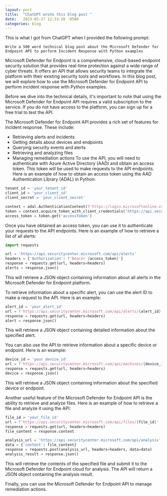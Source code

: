 ```yaml
---
layout: post
title:  "ChatGPT wrote this blog post "
date:   2023-02-27 12:33:28 -0500
categories: blog
---
```


This is what I got from ChatGPT when I provided the following prompt:
 
```
Write a 500 word technical blog post about the Microsoft Defender for Endpoint API to perform Incident Response with Python examples

```

Microsoft Defender for Endpoint is a comprehensive, cloud-based endpoint security solution that provides real-time protection against a wide range of cyber threats. It offers an API that allows security teams to integrate the platform with their existing security tools and workflows. In this blog post, we will explore how to use the Microsoft Defender for Endpoint API to perform incident response with Python examples.

Before we dive into the technical details, it's important to note that using the Microsoft Defender for Endpoint API requires a valid subscription to the service. If you do not have access to the platform, you can sign up for a free trial to test the API.

The Microsoft Defender for Endpoint API provides a rich set of features for incident response. These include:

- Retrieving alerts and incidents
- Getting details about devices and endpoints
- Querying security events and alerts
- Retrieving and analyzing files
- Managing remediation actions
To use the API, you will need to authenticate with Azure Active Directory (AAD) and obtain an access token. This token will be used to make requests to the API endpoints. Here is an example of how to obtain an access token using the AAD Authentication Library (ADAL) in Python:

```python
tenant_id = 'your_tenant_id'
client_id = 'your_client_id'
client_secret = 'your_client_secret'

context = adal.AuthenticationContext(f'https://login.microsoftonline.com/{tenant_id}')
token = context.acquire_token_with_client_credentials('https://api.securitycenter.microsoft.com', client_id, client_secret)
access_token = token.get('accessToken')
```
Once you have obtained an access token, you can use it to authenticate your requests to the API endpoints. Here is an example of how to retrieve a list of all alerts:

```python
import requests

url = 'https://api.securitycenter.microsoft.com/api/alerts'
headers = {'Authorization': f'Bearer {access_token}'}
response = requests.get(url, headers=headers)
alerts = response.json()
```

This will retrieve a JSON object containing information about all alerts in the Microsoft Defender for Endpoint platform.

To retrieve information about a specific alert, you can use the alert ID to make a request to the API. Here is an example:

```python
alert_id = 'your_alert_id'
url = f'https://api.securitycenter.microsoft.com/api/alerts/{alert_id}'
response = requests.get(url, headers=headers)
alert = response.json()
```
This will retrieve a JSON object containing detailed information about the specified alert.

You can also use the API to retrieve information about a specific device or endpoint. Here is an example:

```python
device_id = 'your_device_id'
url = f'https://api.securitycenter.microsoft.com/api/machines/{device_id}'
response = requests.get(url, headers=headers)
device = response.json()
```
This will retrieve a JSON object containing information about the specified device or endpoint.

Another useful feature of the Microsoft Defender for Endpoint API is the ability to retrieve and analyze files. Here is an example of how to retrieve a file and analyze it using the API:

```python
file_id = 'your_file_id'
url = f'https://api.securitycenter.microsoft.com/api/files/{file_id}'
response = requests.get(url, headers=headers)
file_content = response.content

analysis_url = 'https://api.securitycenter.microsoft.com/api/analysis'
data = {'content': file_content}
response = requests.post(analysis_url, headers=headers, data=data)
analysis_result = response.json()
```
This will retrieve the contents of the specified file and submit it to the Microsoft Defender for Endpoint cloud for analysis. The API will return a JSON object containing the analysis result.

Finally, you can use the Microsoft Defender for Endpoint API to manage remediation actions.



